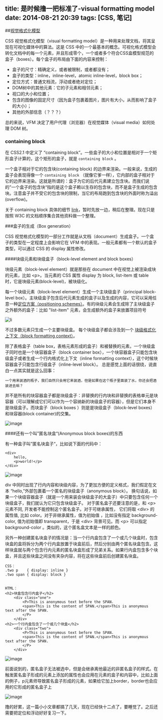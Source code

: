 title: 是时候撸一把标准了-visual formatting model
date: 2014-08-21 20:39
tags: [CSS, 笔记]
---

##[视觉格式化模型](http://www.w3.org/TR/CSS21/visuren.html)

CSS 视觉格式化模型（visual formatting model）是一种用来处理文档，将其呈现在可视化媒体中的算法。这是 CSS 中的一个最基本的概念。可视化格式模型会转化文档中的每一个元素，并且形成零个，一个或者多个符合CSS盒模型规范的盒子（boxes）。每个盒子的布局由下面的内容来控制：

* 盒子的尺寸：精确定义，或者被限制，或者都没有；
* 盒子的类型：inline，inline-level，atomic inline-level，block box；
* 定位方式：普通文档流，浮动或者绝对定位；
* DOM树中的其他元素：它的子元素和相邻元素；
* 视口的大小和位置；
* 包含的图像的固定尺寸（因为盒子包裹着图片，图片有大小，从而影响了盒子的大小）；
* 其他的外部信息（？？？）

总的来说，VFM 决定了用户代理（浏览器）在视觉媒体（visual media）如何处理 DOM 树。

<h3>containing block</h3>

在 CSS2.1 中定义了 “containing block”。一些盒子的大小和位置是相对于一个矩形盒子计算的，这个矩形的盒子，就是 `containing block` 。

一个盒子相对于它的包含块(containing block) 的边界来渲染。一般来说，生成的盒子会表现得像一个 `containing block` （就像它爹一样），它内部的盒子相对于它的边界来渲染。这就是所谓的：盒子为它的后代元素建立包含块。而我们说的”一个盒子的包含块“指的是这个盒子赖以生存的包含块，而不是盒子生成的包含块。注意盒子并不受它的包含块的限制，当它的布局跑到包含块的外面时称为溢出(overflow)。

关于 containing block 具体的细节 [link](http://www.w3.org/TR/CSS21/visudet.html#containing-block-details)，暂时先放一边，稍后在整理。现在只是按照 W3C 的文档顺序集合其他资料做一个整理。

###盒子的生成（Box generation）

CSS 视觉格式化模型的一部分工作就是从文档（document）生成盒子。一个盒子的类型在一定程度上会影响它在 VFM 中的表现。一般元素都有一个默认的盒子类型，可以通过 CSS 的 display 属性修改。

####块级元素和块级盒子（block-level element and block boxes）

块级元素（block-level element）就是那些在 document 中在视觉上被渲染成块的元素，比如 \<p>。当元素的 CSS 属性  display 为 block, list-item 或 table 时，它是块级元素(block-level)，被块级化。

每一个块级元素（block-level element）生成一个主块级盒子（principal block-level box）。主块级盒子包含后代元素生成的盒子以及生成的内容，它可以采用任意一种[定位方案（positioning schemes）](#positioning-schemes)。有的块级元素会生成除了主块级盒子之外额外的盒子：比如 "list-item" 元素，会生成额外的盒子来放置项目符号

![li](http://ncuey-crispelite.stor.sinaapp.com/QQ20140816_1(1).png)

不过多数元素只生成一个主要块级盒。 
每个块级盒子都会涉及到一个 [块级格式化上下文（block formatting context）](#block-formatting-context)。

除了表格盒子（table box，表格元素形成的盒子）和被替换的元素，一个块级盒子同时也是一个块容器盒子（block container box），一个块容器盒子只能包含块级盒子或者生成一个行内格式化上下文（inline formatting context），这个时候块容器盒子只能包含行级盒子（inline-level block）。
总是感觉上面的话很绕，说直白一点其实就是这么回事：

    一个用来装酒的瓶子，我们自然只会用它来装酒，但是如果在这个瓶子里面装了水，你还会把酒装进去嘛？

并不是所有的块容器盒子都是块级盒子：非替换的行内块和非替换的表格单元是块容器（可以理解成它们可以作为一个容纳新的块级盒子的容器），但是它们本身不是块级盒子。而块盒子（block boxes ）则是是块级盒子（block-level boxes）和块容器(block container)的交集。

![image](http://img1.picbed.org/uploads/2014/08/_venn_inlines.png)


####还有一个叫”匿名块盒“(Anonymous block boxes)的东西

有一种盒子叫”匿名块盒子“，比如说下面的代码中：

    <div>
        hello,
        <p>world!</p>
    </div>

![image](http://ncuey.sinaapp.com/blog_files/images/2014-08-21_224544.png)

div 中同时出现了行内内容和块级内容，为了更加方便的定义格式，我们假定在文本 “hello,”外部包裹着一个匿名的块级盒子（anonymous block）。 换句话说，如果一个块级容器盒子（就是一个用来装会块级盒子的大盒子）中只要包含任何一个块级盒子，我们就认为它只包含块级盒子。
对于匿名盒子还要注意的是，和 \<p> 元素不同, 开发者不能控制这个匿名盒子。对于可继承属性， 它们将取 \<div> 的属性值, 比如 color。对于非继承属性，值为初始值 ，比如没有指定 background-color, 值为初始值即 transparent，于是 \<div> 背景可见。而 \<p> 可以指定 background-color 。类似的，这个匿名盒文本是一样的颜色。

另外一种创建匿名块盒子的情况是：当一个行内盒包含了一个或几个块盒时，包含块盒的盒将拆分为两个行内盒放置于块盒前后，然后分别由两个匿名块盒包含。这样块盒就与两个包含行内元素的匿名块盒形成了兄弟关系。如果行内盒包含多个块盒，并且这些块盒之间没有夹杂内容，将在这些块盒前后创建匿名块盒。

    CSS：
    .two p    { display: inline }
    .two span { display: block }
    
    
    HTML：
    <h2>块盒包含行内盒子</h2>
        <div class="one">
            <P>This is anonymous text before the SPAN.
            <span>This is the content of SPAN.</span>This is anonymous text after the SPAN.
            </P>
        </div>
    <h2>一个行内盒包含了一个或几个块盒</h2>
        <div class="two">
            <P>This is anonymous text before the SPAN.
            <span>This is the content of SPAN.</span>This is anonymous text after the SPAN.
            </P>
        </div>

![image](http://ncuey.sinaapp.com/blog_files/images/2014-08-21_230945.png)

前面说到的，匿名盒子无法被选中，但是会继承离他最近的非匿名盒子的样式。在触发匿名盒子形成的元素上添加的属性也会应用在元素的盒子和内容中，比如上面的例子，p元素师导致匿名盒子形成的元素，如果给它加上border，border也会应用的它形成的匿名盒子上

![image](http://ncuey.sinaapp.com/blog_files/images/2014-08-21_232806.png)


撸的好累，这一篇小小文章都搞了几天，现在已经快十二点了，要睡觉了。之后还需要把定位和浮动好好复习一下。


